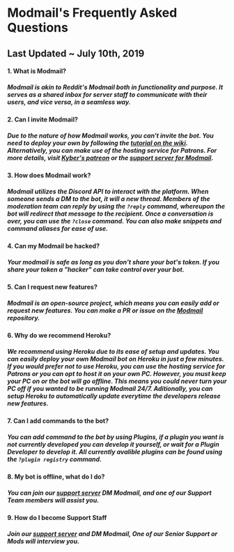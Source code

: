 # Modmail's Frequently Asked Questions
## Last Updated ~ July 10th, 2019

#### 1. What is Modmail?
##### Modmail is akin to Reddit's Modmail both in functionality and purpose. It serves as a shared inbox for server staff to communicate with their users, and vice versa, in a seamless way.

#### 2. Can I invite Modmail?
##### Due to the nature of how Modmail works, you can't invite the bot. You need to deploy your own by following the [tutorial on the wiki](https://github.com/kyb3r/modmail/wiki/Installation). Alternatively, you can make use of the hosting service for Patrons. For more details, visit [Kyber's patreon](https://patreon.com/kyber) or the [support server for Modmail](https://discord.gg/j5e9p8w).

#### 3. How does Modmail work?
##### Modmail utilizes the Discord API to interact with the platform. When someone sends a DM to the bot, it will a new thread. Members of the moderation team can reply by using the ``?reply`` command, whereupon the bot will redirect that message to the recipient. Once a conversation is over,  you can use the ``?close`` command. You can also make snippets and command aliases for ease of use.

#### 4. Can my Modmail be hacked?
##### Your modmail is safe as long as you don't share your bot's token. If you share your token a "hacker" can take control over your bot.

#### 5. Can I request new features?
##### Modmail is an open-source project, which means you can easily add or request new features. You can make a PR or issue on the [Modmail](https://github.com/kyb3r/modmail/issues) repository.

#### 6. Why do we recommend Heroku?
##### We recommend using Heroku due to its ease of setup and updates. You can easily deploy your own Modmail bot on Heroku in just a few minutes.  If you would prefer not to use Heroku, you can use the hosting service for Patrons or you can opt to host it on your own PC. However, you must keep your PC on or the bot will go offline. This means you could never turn your PC off if you wanted to be running Modmail 24/7. Aditionally, you can setup Heroku to automatically update everytime the developers release new features.

#### 7. Can I add commands to the bot?
##### You can add command to the bot by using Plugins, if a plugin you want is not currently developed you can develop it yourself, or wait for a Plugin Developer to develop it. All currently avalible plugins can be found using the ``?plugin registry`` command. 

#### 8. My bot is offline, what do I do?
##### You can join our [support server](https://discord.gg/j5e9p8w) DM Modmail, and one of our Support Team members will assist you.

#### 9. How do I become Support Staff
##### Join our [support server](https://discord.gg/j5e9p8w) and DM Modmail, One of our Senior Support or Mods will interview you.
